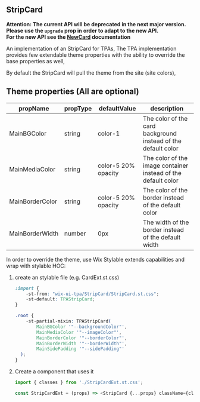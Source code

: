 ## StripCard
**Attention: The current API will be deprecated in the next major version.  
Please use the `upgrade` prop in order to adapt to the new API.  
For the new API see the [NewCard](../NewCard/NewCard.tsx) documentation**

An implementation of an StripCard for TPAs,
The TPA implementation provides few extendable theme properties with the ability to override the base properties as well,

By default the StripCard will pull the theme from the site (site colors),

## Theme properties (All are optional)

| propName   | propType | defaultValue | description |
|------------|----------|--------------|-------------|
| MainBGColor  | string   | color-1 | The color of the card background instead of the default color |
| MainMediaColor  | string   | color-5 20% opacity | The color of the image container instead of the default color |
| MainBorderColor  | string   | color-5 20% opacity | The color of the border instead of the default color |
| MainBorderWidth  | number   | 0px | The width of the border instead of the default width |


In order to override the theme, use Wix Stylable extends capabilities and wrap with stylable HOC:

1. create an stylable file (e.g. CardExt.st.css)
    ``` css
    :import {
        -st-from: "wix-ui-tpa/StripCard/StripCard.st.css";
        -st-default: TPAStripCard;
    }

    .root {
        -st-partial-mixin: TPAStripCard(
            MainBGColor '"--backgroundColor"',
            MainMediaColor '"--imageColor"',
            MainBorderColor '"--borderColor"',
            MainBorderWidth '"--borderWidth"',
            MainSidePadding '"--sidePadding"'
      );
    }

    ```

2. Create a component that uses it
    ``` javascript
    import { classes } from './StripCardExt.st.css';

    const StripCardExt = (props) => <StripCard {...props} className={classes.root} />;
    ```
